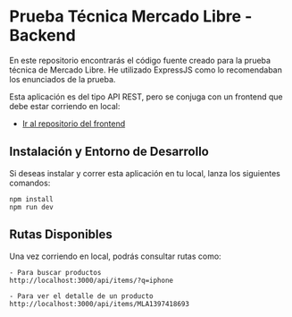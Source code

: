# Prueba Técnica Mercado Libre - Backend

En este repositorio encontrarás el código fuente creado para la prueba técnica de Mercado Libre. He utilizado ExpressJS como lo recomendaban los enunciados de la prueba.

Esta aplicación es del tipo API REST, pero se conjuga con un frontend que debe estar corriendo en local:

- [Ir al repositorio del frontend](https://github.com/danitrago/2024-meli-front)

## Instalación y Entorno de Desarrollo

Si deseas instalar y correr esta aplicación en tu local, lanza los siguientes comandos:

```
npm install
npm run dev
```

## Rutas Disponibles
Una vez corriendo en local, podrás consultar rutas como:

```
- Para buscar productos
http://localhost:3000/api/items/?q=iphone

- Para ver el detalle de un producto
http://localhost:3000/api/items/MLA1397418693
```

